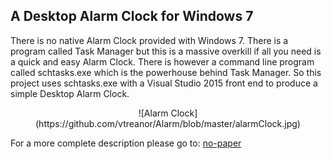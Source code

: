 ## A Desktop Alarm Clock for Windows 7
There is no native Alarm Clock provided with Windows 7. There is a program called Task Manager but this is a massive overkill 
if all you need is a quick and easy Alarm Clock. There is however a command line program called schtasks.exe which is 
the powerhouse behind Task Manager. So this project uses schtasks.exe with a Visual Studio 2015 front end to produce a 
simple Desktop Alarm Clock.



<center>![Alarm Clock](https://github.com/vtreanor/Alarm/blob/master/alarmClock.jpg)</center>

For a more complete description please go to: [no-paper](http://no-paper.co.uk/alarmClock)
